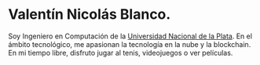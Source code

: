 # Valentín Nicolás Blanco.

Soy Ingeniero en Computación de la [Universidad Nacional de la Plata](https://www.info.unlp.edu.ar/). En el ámbito tecnológico, me apasionan la tecnología en la nube y la blockchain.
En mi tiempo libre, disfruto jugar al tenis, videojuegos o ver películas.
